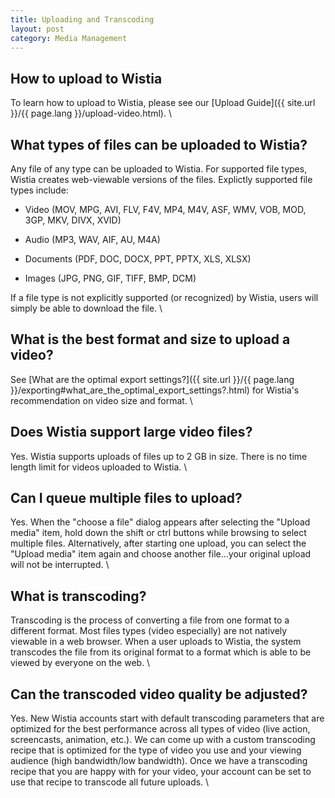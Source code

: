 ```yaml
---
title: Uploading and Transcoding
layout: post
category: Media Management
---
```


## How to upload to Wistia

To learn how to upload to Wistia, please see our [Upload Guide]({{ site.url }}/{{ page.lang }}/upload-video.html).
\\
## What types of files can be uploaded to Wistia?

Any file of any type can be uploaded to Wistia.  For supported file types, Wistia creates web-viewable versions of the files.  Explictly supported file types include:


*  Video (MOV, MPG, AVI, FLV, F4V, MP4, M4V, ASF, WMV, VOB, MOD, 3GP, MKV, DIVX, XVID)

*  Audio (MP3, WAV, AIF, AU, M4A)

*  Documents (PDF, DOC, DOCX, PPT, PPTX, XLS, XLSX)

*  Images (JPG, PNG, GIF, TIFF, BMP, DCM)

If a file type is not explicitly supported (or recognized) by Wistia, users will simply be able to download the file.
\\

## What is the best format and size to upload a video?

See [What are the optimal export settings?]({{ site.url }}/{{ page.lang }}/exporting#what_are_the_optimal_export_settings?.html) for Wistia's recommendation on video size and format.
\\

## Does Wistia support large video files?

Yes.  Wistia supports uploads of files up to 2 GB in size.  There is no time length limit for videos uploaded to Wistia. 
\\
## Can I queue multiple files to upload?

Yes. When the "choose a file" dialog appears after selecting the "Upload media" item, hold down the shift or ctrl buttons while browsing to select multiple files.  Alternatively, after starting one upload, you can select the "Upload media" item again and choose another file...your original upload will not be interrupted. 
\\
## What is transcoding?

Transcoding is the process of converting a file from one format to a different format.  Most files types (video especially) are not natively viewable in a web browser.  When a user uploads to Wistia, the system transcodes the file from its original format to a format which is able to be viewed by everyone on the web.
\\
## Can the transcoded video quality be adjusted?

Yes. New Wistia accounts start with default transcoding parameters that are optimized for the best performance across all types of video (live action, screencasts, animation, etc.). We can come up with a custom transcoding recipe that is optimized for the type of video you use and your viewing audience (high bandwidth/low bandwidth). Once we have a transcoding recipe that you are happy with for your video, your account can be set to use that recipe to transcode all future uploads.
\\

